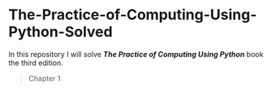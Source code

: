 # The-Practice-of-Computing-Using-Python-Solved
In this repository I will solve  **_The Practice of Computing Using Python_** book the third edition.


> Chapter 1
